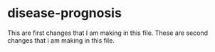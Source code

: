 # disease-prognosis
This are first changes that I am making in this file.
These are second changes that i am making in this file.			

























